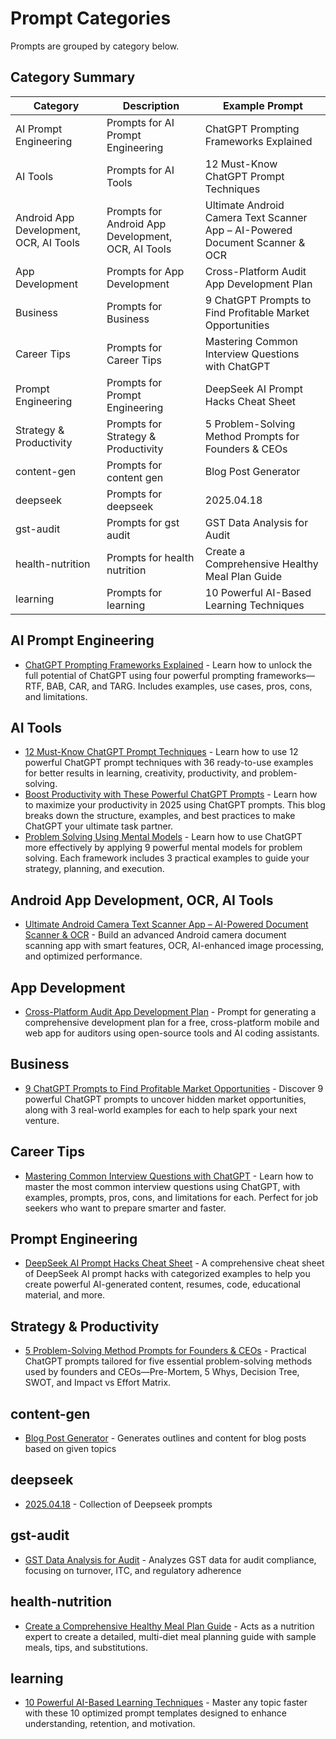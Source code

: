 # Prompt Categories

Prompts are grouped by category below.

## Category Summary

| Category | Description | Example Prompt |
|----------|-------------|---------------|
| AI Prompt Engineering | Prompts for AI Prompt Engineering  | ChatGPT Prompting Frameworks Explained |
| AI Tools | Prompts for AI Tools  | 12 Must-Know ChatGPT Prompt Techniques |
| Android App Development, OCR, AI Tools | Prompts for Android App Development, OCR, AI Tools  | Ultimate Android Camera Text Scanner App – AI-Powered Document Scanner & OCR |
| App Development | Prompts for App Development  | Cross-Platform Audit App Development Plan |
| Business | Prompts for Business  | 9 ChatGPT Prompts to Find Profitable Market Opportunities |
| Career Tips | Prompts for Career Tips  | Mastering Common Interview Questions with ChatGPT |
| Prompt Engineering | Prompts for Prompt Engineering  | DeepSeek AI Prompt Hacks Cheat Sheet |
| Strategy & Productivity | Prompts for Strategy & Productivity  | 5 Problem-Solving Method Prompts for Founders & CEOs |
| content-gen | Prompts for content gen  | Blog Post Generator |
| deepseek | Prompts for deepseek  | 2025.04.18 |
| gst-audit | Prompts for gst audit  | GST Data Analysis for Audit |
| health-nutrition | Prompts for health nutrition  | Create a Comprehensive Healthy Meal Plan Guide |
| learning | Prompts for learning  | 10 Powerful AI-Based Learning Techniques |

## AI Prompt Engineering

- [ChatGPT Prompting Frameworks Explained](prompts/AITools/frameworks.md) - Learn how to unlock the full potential of ChatGPT using four powerful prompting frameworks—RTF, BAB, CAR, and TARG. Includes examples, use cases, pros, cons, and limitations.

## AI Tools

- [12 Must-Know ChatGPT Prompt Techniques](prompts/AITools/chatgpt.md) - Learn how to use 12 powerful ChatGPT prompt techniques with 36 ready-to-use examples for better results in learning, creativity, productivity, and problem-solving.
- [Boost Productivity with These Powerful ChatGPT Prompts](prompts/AITools/productivity.md) - Learn how to maximize your productivity in 2025 using ChatGPT prompts. This blog breaks down the structure, examples, and best practices to make ChatGPT your ultimate task partner.
- [Problem Solving Using Mental Models](prompts/AITools/Problem-Solving.md) - Learn how to use ChatGPT more effectively by applying 9 powerful mental models for problem solving. Each framework includes 3 practical examples to guide your strategy, planning, and execution.

## Android App Development, OCR, AI Tools

- [Ultimate Android Camera Text Scanner App – AI-Powered Document Scanner & OCR](prompts/app-development/camscanner-app.md) - Build an advanced Android camera document scanning app with smart features, OCR, AI-enhanced image processing, and optimized performance.

## App Development

- [Cross-Platform Audit App Development Plan](prompts/app-development/audit-app.md) - Prompt for generating a comprehensive development plan for a free, cross-platform mobile and web app for auditors using open-source tools and AI coding assistants.

## Business

- [9 ChatGPT Prompts to Find Profitable Market Opportunities](prompts/Business/Market.md) - Discover 9 powerful ChatGPT prompts to uncover hidden market opportunities, along with 3 real-world examples for each to help spark your next venture.

## Career Tips

- [Mastering Common Interview Questions with ChatGPT](prompts/Career-Tips/Interview.md) - Learn how to master the most common interview questions using ChatGPT, with examples, prompts, pros, cons, and limitations for each. Perfect for job seekers who want to prepare smarter and faster.

## Prompt Engineering

- [DeepSeek AI Prompt Hacks Cheat Sheet](prompts/AITools/deepseek.md) - A comprehensive cheat sheet of DeepSeek AI prompt hacks with categorized examples to help you create powerful AI-generated content, resumes, code, educational material, and more.

## Strategy & Productivity

- [5 Problem-Solving Method Prompts for Founders & CEOs](prompts/AITools/5tools.md) - Practical ChatGPT prompts tailored for five essential problem-solving methods used by founders and CEOs—Pre-Mortem, 5 Whys, Decision Tree, SWOT, and Impact vs Effort Matrix.

## content-gen

- [Blog Post Generator](prompts/content-gen/blog-post-generator.md) - Generates outlines and content for blog posts based on given topics

## deepseek

- [2025.04.18](prompts/deepseek/2025.04.18.md) - Collection of Deepseek prompts

## gst-audit

- [GST Data Analysis for Audit](prompts/gst-audit/gst-data-anaylsis.md) - Analyzes GST data for audit compliance, focusing on turnover, ITC, and regulatory adherence

## health-nutrition

- [Create a Comprehensive Healthy Meal Plan Guide](prompts/health-nutrition/nutrition-expert.md) - Acts as a nutrition expert to create a detailed, multi-diet meal planning guide with sample meals, tips, and substitutions.

## learning

- [10 Powerful AI-Based Learning Techniques](prompts/learning/ai-based-learning.md) - Master any topic faster with these 10 optimized prompt templates designed to enhance understanding, retention, and motivation.
